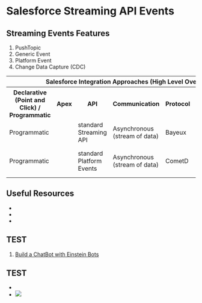 # Salesforce Streaming API Events

## Streaming Events Features
<ol type="1">
<li>PushTopic</li>
<li>Generic Event</li>
<li>Platform Event</li>
<li>Change Data Capture (CDC)</li>
</ol>

<table>
	<tr>
		<th colspan="7">Salesforce Integration Approaches (High Level Overview)</th>
	</tr>
	<tr>
		<th>Declarative (Point and Click) / Programmatic</th>
		<th>Apex</th>
		<th>API</th>
		<th>Communication</th>
		<th>Protocol</th>
		<th>Data Format</th>
		<th>Details</th>
	</tr>
	<tr>
		<td>Programmatic</td>
		<td></td>
		<td>standard Streaming API</td>
		<td>Asynchronous (stream of data)</td>
		<td>Bayeux</td>
		<td>JSON</td>
		<td></td>
	</tr>
	<tr>
		<td>Programmatic</td>
		<td></td>
		<td>standard Platform Events</td>
		<td>Asynchronous (stream of data)</td>
		<td>CometD</td>
		<td>JSON</td>
		<td>Streaming API CometD protocol</td>
	</tr>
</table>




## Useful Resources
<ul>
<li></li>
<li></li>
<li></li>
</ul>

## TEST
<ol type="1">
<li><a href="https://success.salesforce.com/sessions?eventId=a1Q3A00001XoCSUUA3#/session/a2q3A000001WVLyQAO" target="_blank" alt="Build a ChatBot with Einstein Bots">Build a ChatBot with Einstein Bots</a></li>
</ol>

## TEST
<ul>
<li></li>
<li><img src="supportedimages/118.png"/></li>
</ul>
